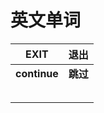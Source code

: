 # 英文单词

| EXIT         | 退出     |
| ------------ | -------- |
| **continue** | **跳过** |
|              |          |
|              |          |
|              |          |
|              |          |
|              |          |

